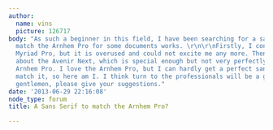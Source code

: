 ```yaml
---
author:
  name: vins
  picture: 126717
body: "As such a beginner in this field, I have been searching for a sans serif to
  match the Arnhem Pro for some documents works. \r\n\r\nFirstly, I considered the
  Myriad Pro, but it is overused and could not excite me any more. Then, I thought
  about the Avenir Next, which is special enough but not very perfectly matched the
  Arnhem Pro. I love the Arnhem Pro, but I can hardly get a perfect sans serif  to
  match it, so here am I. I think turn to the professionals will be a good idea.\r\n\r\nSo
  gentlemen, please give your suggestions."
date: '2013-06-29 22:16:08'
node_type: forum
title: A Sans Serif to match the Arnhem Pro?

---
```

